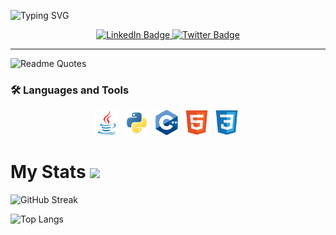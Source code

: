 
![Typing SVG](https://readme-typing-svg.herokuapp.com?font=Bruno+Ace+SC&size=30&duration=3000&pause=1000&color=00F7E4&width=435&lines=Hello+Aditya+this+side+!!)

<div id="badges" align="center">
  <a href="https://linkedin.com/in/aditya9277">
    <img src="https://img.shields.io/badge/LinkedIn-blue?style=for-the-badge&logo=linkedin&logoColor=white" alt="LinkedIn Badge"/>
  </a>
  <a href="your-twitter-URL">
    <img src="https://img.shields.io/badge/Twitter-blue?style=for-the-badge&logo=twitter&logoColor=white" alt="Twitter Badge"/>
  </a>
</div>

---
![Readme Quotes](https://quotes-github-readme.vercel.app/api?type=verticall&theme=chartreuse-dark)

### :hammer_and_wrench: Languages and Tools

<div align="center">
  <img src="https://github.com/devicons/devicon/blob/master/icons/java/java-original.svg" title="Java" alt="Java" width="40" height="40"/>&nbsp;
  <img src="https://github.com/devicons/devicon/blob/master/icons/python/python-original.svg" title="Python" alt="Python" width="40" height="40"/>&nbsp;
  <img src="https://github.com/devicons/devicon/blob/master/icons/cplusplus/cplusplus-original.svg" title="C++" alt="C++" width="40" height="40"/>&nbsp;
  <img src="https://github.com/devicons/devicon/blob/master/icons/html5/html5-original.svg" title="HTML" alt="HTML" width="40" height="40"/>&nbsp;
  <img src="https://github.com/devicons/devicon/blob/master/icons/css3/css3-original.svg" title="Css" alt="Css" width="40" height="40"/>&nbsp;
</div>


<div id="fire msg">
  <h1>
  My Stats
  <img src="https://media.giphy.com/media/ewh4ipgPw1bBVj4HI5/giphy.gif" width="30px"/>
  </h1>
</div>  

![GitHub Streak](http://github-readme-streak-stats.herokuapp.com?user=aditya9277&theme=chartreuse-dark)

![Top Langs](https://github-readme-stats.vercel.app/api/top-langs/?username=aditya9277&layout=compact&theme=chartreuse-dark&bg_color=00000000)

